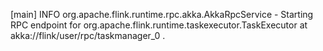 [main] INFO org.apache.flink.runtime.rpc.akka.AkkaRpcService - Starting RPC endpoint for org.apache.flink.runtime.taskexecutor.TaskExecutor at akka://flink/user/rpc/taskmanager_0 .
